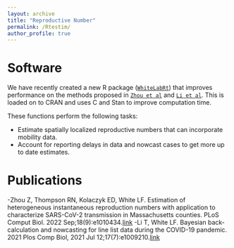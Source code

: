```yaml
---
layout: archive
title: "Reproductive Number"
permalink: /Rtestim/
author_profile: true
---
```


Software
========

We have recently created a new R package ([`WhiteLabRt`](https://github.com/cmilando/WhiteLabRt)) that improves performance on the methods proposed in [`Zhou et al`][1] and [`Li et al`][2]. This is loaded on to CRAN and uses C and Stan to improve computation time. 

These functions perform the following tasks:

- Estimate spatially localized reproductive numbers that can incorporate mobility data.
- Account for reporting delays in data and nowcast cases to get more up to date estimates.


Publications
============
-Zhou Z, Thompson RN, Kolaczyk ED, White LF. Estimation of heterogeneous instantaneous reproduction numbers with application to characterize SARS-CoV-2 transmission in Massachusetts counties. PLoS Comput Biol. 2022 Sep;18(9):e1010434.[link][1]
-Li T, White LF. Bayesian back-calculation and nowcasting for line list data during the COVID-19 pandemic. 2021 Plos Comp Biol, 2021 Jul 12;17(7):e1009210.[link][2]



[1]: <https://journals.plos.org/ploscompbiol/article?id=10.1371/journal.pcbi.1010434> 
[2]: <https://journals.plos.org/ploscompbiol/article?id=10.1371/journal.pcbi.1009210>
